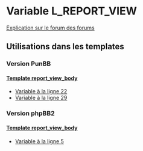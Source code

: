 # Variable L_REPORT_VIEW
[Explication sur le forum des forums](http://forum.forumactif.com/t294113-listing-des-variables#L_REPORT_VIEW)
## Utilisations dans les templates
### Version PunBB
#### [Template report_view_body](punbb/report_view_body.md)
* [Variable à la ligne 22](../punbb/report_view_body.tpl#L22)
* [Variable à la ligne 29](../punbb/report_view_body.tpl#L29)
### Version phpBB2
#### [Template report_view_body](subsilver/report_view_body.md)
* [Variable à la ligne 5](../subsilver/report_view_body.tpl#L5)